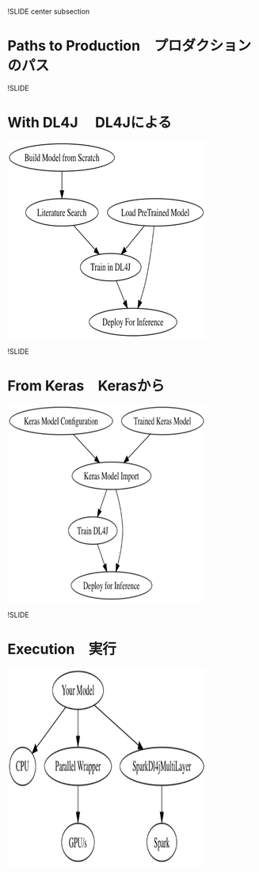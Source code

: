 !SLIDE center subsection

# Paths to Production　プロダクションのパス

!SLIDE

# With DL4J　 DL4Jによる

<img src="../resources/production_paths2.png" height="400" width="400">

!SLIDE

# From Keras　Kerasから

<img src="../resources/production_paths.png" height="400" width="400">

!SLIDE

# Execution　実行

<img src="../resources/gpus.png" height="400" width="400">

